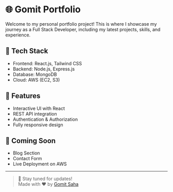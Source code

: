 # 🌐 Gomit Portfolio

Welcome to my personal portfolio project! This is where I showcase my journey as a Full Stack Developer, including my latest projects, skills, and experience.

## 🚀 Tech Stack
- Frontend: React.js, Tailwind CSS
- Backend: Node.js, Express.js
- Database: MongoDB
- Cloud: AWS (EC2, S3)

## 🌟 Features
- Interactive UI with React
- REST API integration
- Authentication & Authorization
- Fully responsive design

## 📅 Coming Soon
- Blog Section
- Contact Form
- Live Deployment on AWS

---

> 🚀 Stay tuned for updates!  
> Made with ❤️ by [Gomit Saha](https://www.linkedin.com/in/gomit-saha-957788356/)
